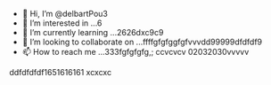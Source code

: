 - 👋 Hi, I’m @delbartPou3
- 👀 I’m interested in ...6
- 🌱 I’m currently learning ...2626dxc9c9
- 💞️ I’m looking to collaborate on ...ffffgfgfggfgfvvvdd99999dfdfdf9
- 📫 How to reach me ...333fgfgfgfg,; ccvcvcv
02032030vvvvv
<!---161561561
delbartPou3/delbartPou3 is a ✨ special ✨ repository because its `README.md` (this file) appears on your GitHub profile.dfdfdfdf
You can click the Preview link to take a look at your changes.
--->
ddfdfdfdf1651616161
xcxcxc
